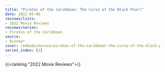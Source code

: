 ```yaml
---
title: "Pirates of the Caribbean: The Curse of the Black Pearl"
date: 2022-05-06
reviews/lists:
- 2022 Movie Reviews
reviews/series:
- Pirates of the Caribbean
source: 
- Disney+
cover: /embeds/movies/pirates-of-the-caribbean-the-curse-of-the-black-pearl.jpg
series_index: [1]
---
```

{{<ranking "2022 Movie Reviews">}}
